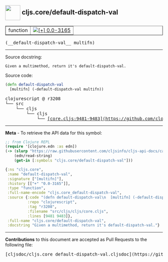 ## <img width="48px" valign="middle" src="http://i.imgur.com/Hi20huC.png"> cljs.core/default-dispatch-val

 <table border="1">
<tr>

<td>function</td>
<td><a href="https://github.com/cljsinfo/cljs-api-docs/tree/0.0-3165"><img valign="middle" alt="[+] 0.0-3165" src="https://img.shields.io/badge/+-0.0--3165-lightgrey.svg"></a> </td>
</tr>
</table>

 <samp>
(__default-dispatch-val__ multifn)<br>
</samp>

---




Source docstring:

```
Given a multimethod, return it's default-dispatch-val.
```

Source code:

```clj
(defn default-dispatch-val
  [multifn] (-default-dispatch-val multifn))
```

 <pre>
clojurescript @ r3208
└── src
    └── cljs
        └── cljs
            └── <ins>[core.cljs:9481-9483](https://github.com/clojure/clojurescript/blob/r3208/src/cljs/cljs/core.cljs#L9481-L9483)</ins>
</pre>


---

__Meta__ - To retrieve the API data for this symbol:

```clj
;; from Clojure REPL
(require '[clojure.edn :as edn])
(-> (slurp "https://raw.githubusercontent.com/cljsinfo/cljs-api-docs/catalog/cljs-api.edn")
    (edn/read-string)
    (get-in [:symbols "cljs.core/default-dispatch-val"]))
```

```clj
{:ns "cljs.core",
 :name "default-dispatch-val",
 :signature ["[multifn]"],
 :history [["+" "0.0-3165"]],
 :type "function",
 :full-name-encode "cljs.core_default-dispatch-val",
 :source {:code "(defn default-dispatch-val\n  [multifn] (-default-dispatch-val multifn))",
          :repo "clojurescript",
          :tag "r3208",
          :filename "src/cljs/cljs/core.cljs",
          :lines [9481 9483]},
 :full-name "cljs.core/default-dispatch-val",
 :docstring "Given a multimethod, return it's default-dispatch-val."}

```

---

__Contributions__ to this document are accepted as Pull Requests to the following file:

 <pre>
[cljsdoc/cljs.core_default-dispatch-val.cljsdoc](https://github.com/cljsinfo/cljs-api-docs/blob/master/cljsdoc/cljs.core_default-dispatch-val.cljsdoc)
</pre>


